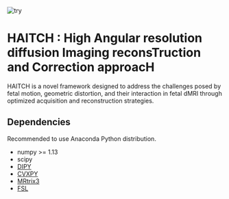
![try](https://github.com/H-Snoussi/HAITCH/assets/20087558/4c6f39b9-72f0-4b45-818f-d39bddbd736f)

# HAITCH : High Angular resolution diffusion Imaging reconsTruction and Correction approacH

HAITCH is a novel framework designed to address the challenges posed by fetal motion, geometric distortion, and their interaction in fetal dMRI through optimized acquisition and reconstruction strategies.


## Dependencies
Recommended to use Anaconda Python distribution.
- numpy >= 1.13
- scipy
- [DIPY](https://dipy.org/)
- [CVXPY](http://www.cvxpy.org/)
- [MRtrix3](https://www.mrtrix.org/)
- [FSL](https://fsl.fmrib.ox.ac.uk/fsl/fslwiki/FslInstallation)
